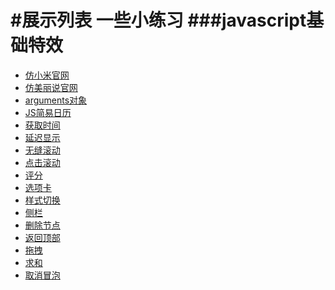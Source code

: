#展示列表
一些小练习
###javascript基础特效
===================================
- [仿小米官网](http://misliu.github.io/web/xiaomi/index.html)
- [仿美丽说官网](http://misliu.github.io/web/%E7%BE%8E%E4%B8%BD%E8%AF%B4/index.html)
- [arguments对象](http://misliu.github.io/web/coding/arguments.html)
- [JS简易日历](http://misliu.github.io/web/coding/calendar.html)
- [获取时间](http://misliu.github.io/web/coding/clock.html)
- [延迟显示](http://misliu.github.io/web/coding/delay.html)
- [无缝滚动](http://misliu.github.io/web/coding/marquee.html)
- [点击滚动](http://misliu.github.io/web/coding/marquee1.html)
- [评分](http://misliu.github.io/web/coding/score.html)
- [选项卡](http://misliu.github.io/web/coding/tab.html)
- [样式切换](http://misliu.github.io/web/coding/toggleCss.html)
- [侧栏](http://misliu.github.io/web/coding/%E4%BE%A7%E8%BE%B9%E6%A0%8F.html)
- [删除节点](http://misliu.github.io/web/coding/%E5%85%A8%E9%80%89%E4%B8%8E%E5%88%A0%E9%99%A4.html)
- [返回顶部](http://misliu.github.io/web/coding/%E5%9B%9E%E5%88%B0%E9%A1%B6%E9%83%A8.html)
- [拖拽](http://misliu.github.io/web/coding/%E6%8B%96%E6%8B%BD.html)
- [求和](http://misliu.github.io/web/coding/%E6%B1%82%E5%92%8C.html)
- [取消冒泡](http://misliu.github.io/web/coding/%E9%9F%B3%E4%B9%90%E5%88%97%E8%A1%A8%E4%B8%8E%E9%98%BB%E6%AD%A2%E4%BA%8B%E4%BB%B6%E5%86%92%E6%B3%A1.html)


